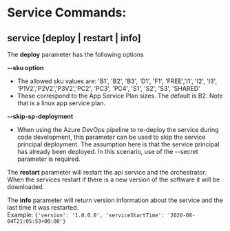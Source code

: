 # Service Commands:

## service [deploy | restart | info] 

The **deploy** parameter has the following options

**--sku option**</br>

* The allowed sku values are: 'B1', 'B2', 'B3', 'D1', 'F1', 'FREE','I1', 'I2', 'I3', 'P1V2','P2V2','P3V2','PC2', 'PC3', 'PC4', 'S1', 'S2', 'S3', 'SHARED'
* These correspond to the App Service Plan sizes. The default is B2. Note that is a linux app service plan.
  
**--skip-sp-deployment**</br>
* When using the Azure DevOps pipeline to re-deploy the service during code development,
this parameter can be used to skip the service principal deployment.
The assumption here is that the service principal has already been deployed.
In this scenario, use of the --secret parameter is required.

The **restart** parameter will restart the api service and the orchestrator. </br>
When the services restart if there is a new version of the software it will be downloaded.
  
The **info** parameter will return version information about the service and the last time it was restarted.</br>
Example: `{'version': '1.0.0.0', 'serviceStartTime': '2020-08-04T21:05:53+00:00'}`

